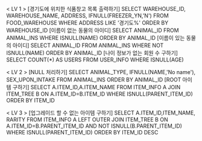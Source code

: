 < LV 1 >
[경기도에 위치한 식품창고 목록 출력하기]
SELECT WAREHOUSE_ID, WAREHOUSE_NAME, ADDRESS, IFNULL(FREEZER_YN,'N') FROM FOOD_WAREHOUSE WHERE ADDRESS LIKE '경기도%' ORDER BY WAREHOUSE_ID
[이름이 없는 동물의 아이디]
SELECT ANIMAL_ID FROM ANIMAL_INS WHERE ISNULL(NAME) ORDER BY ANIMAL_ID
[이름이 있는 동물의 아이디]
SELECT ANIMAL_ID FROM ANIMAL_INS WHERE NOT ISNULL(NAME) ORDER BY ANIMAL_ID
[나이 정보가 없는 회원 수 구하기]
SELECT COUNT(*) AS USERS FROM USER_INFO WHERE ISNULL(AGE)

< LV 2 >
[NULL 처리하기]
SELECT ANIMAL_TYPE, IFNULL(NAME,'No name'), SEX_UPON_INTAKE FROM ANIMAL_INS ORDER BY ANIMAL_ID
[ROOT 아이템 구하기]
SELECT A.ITEM_ID,A.ITEM_NAME FROM ITEM_INFO A JOIN ITEM_TREE B ON A.ITEM_ID=B.ITEM_ID WHERE ISNULL(PARENT_ITEM_ID) ORDER BY ITEM_ID

< LV 3 >
[업그레이드 할 수 없는 아이템 구하기]
SELECT A.ITEM_ID,ITEM_NAME, RARITY FROM ITEM_INFO A LEFT OUTER JOIN ITEM_TREE B ON A.ITEM_ID=B.PARENT_ITEM_ID AND NOT ISNULL(B.PARENT_ITEM_ID) WHERE ISNULL(PARENT_ITEM_ID) ORDER BY ITEM_ID DESC